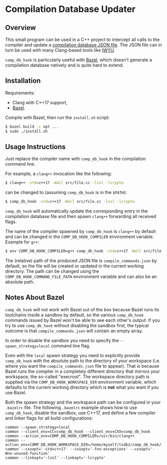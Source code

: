 # Compilation Database Updater

## Overview

This small program can be used in a C++ project to intercept all calls to the compiler and update a
[compilation database JSON file](https://clang.llvm.org/docs/JSONCompilationDatabase.html). The JSON file can in turn be used with many Clang-based tools like [IWYU](https://include-what-you-use.org/).

`comp_db_hook` is particularly useful with [Bazel](https://bazel.build/), which doesn't generate a
compilation database natively and is quite hard to extend.

## Installation

Requirements:

- Clang with C++17 support,
- [Bazel](https://bazel.build/).

Compile with Bazel, then run the `install.sh` script:

```sh
$ bazel build -c opt ...
$ sudo ./install.sh
```

## Usage Instructions

Just replace the compiler name with `comp_db_hook` in the compilation command line.

For example, a `clang++` invocation like the following:

```sh
$ clang++ -std=c++17 -Wall src/file.cc -lssl -lcrypto
```

can be changed to (assuming `comp_db_hook` is in the `$PATH`):

```sh
$ comp_db_hook -std=c++17 -Wall src/file.cc -lssl -lcrypto
```

`comp_db_hook` will automatically update the corresponding entry in the compilation database file
and then spawn `clang++` forwarding all received flags.

The name of the compiler spawned by `comp_db_hook` is `clang++` by default and can be changed in the
`COMP_DB_HOOK_COMPILER` environment variable. Example for `g++`:

```sh
$ env COMP_DB_HOOK_COMPILER=g++ comp_db_hook -std=c++17 -Wall src/file.cc -lssl -lcrypto
```

The (relative) path of the produced JSON file is `compile_commands.json` by default, so the file
will be created or updated in the current working directory. The path can be changed using the
`COMP_DB_HOOK_COMMAND_FILE_PATH` environment variable and can also be an absolute path.

## Notes About Bazel

`comp_db_hook` will not work with Bazel out of the box because Bazel runs its toolchains inside a
sandbox by default, so the various `comp_db_hook` commands issued by Bazel won't be able to see each
other's output. If you try to use `comp_db_hook` without disabling the sandbox first, the typical
outcome is that `compile_commands.json` will contain an empty array.

In order to disable the sandbox you need to specify the `--spawn_strategy=local` command line flag.

Even with the `local` spawn strategy you need to explicitly provide `comp_db_hook` with the absolute
path to the directory of your workspace (i.e. where you want the `compile_commands.json` file to
appear). That is because Bazel runs the compiler in a completely different directory that mirrors
your workspace, the so-called "execroot". The workspace directory path is supplied via the
`COMP_DB_HOOK_WORKSPACE_DIR` environment variable, which defaults to the current working directory
which is **not** what you want if you use Bazel.

Both the spawn strategy and the workspace path can be configured in your `.bazelrc` file. The
following `.bazelrc` example shows how to use `comp_db_hook`, disable the sandbox, use C++17, and
define a few compiler and linker flags for all build configurations:

```
common --spawn_strategy=local
common --client_env=CC=comp_db_hook --client_env=CXX=comp_db_hook
common --action_env=COMP_DB_HOOK_COMPILER=/usr/bin/clang++
common --action_env=COMP_DB_HOOK_WORKSPACE_DIR=/home/myself/tsdb2/comp_db_hook/
common --cxxopt='-std=c++17' --cxxopt='-fno-exceptions' --cxxopt='-Wno-unused-function'
common --linkopt='-lssl' --linkopt='-lcrypto'
```
